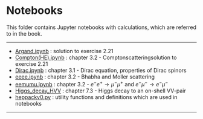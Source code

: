 # Notebooks

This folder contains Jupyter notebooks with calculations, which are referred to in the book.    

----
- [Argand.ipynb](Argand.ipynb) : solution to exercise 2.21
- [Compton(HE).ipynb](Compton(HE).ipynb) : chapter 3.2 - Comptonscatteringsolution to exercise 2.21
- [Dirac.ipynb](Dirac.ipynb) : chapter 3.1 - Dirac equation, properties of Dirac spinors
- [eeee.ipynb](eeee.ipynb) : chapter 3.2 - Bhabha and Moller scattering
- [eemumu.ipynb](eemumu.ipynb) : chapter 3.2 - $e^- e^+ \to \mu^- \mu^+$ and $e^- \mu^- \to e^- \mu^-$
- [Higgs_decay_HVV](Higgs_decay_HVV.ipynb) : chapter 7.3 - Higgs decay to an on-shell VV-pair 
- [heppackv0.py](heppackv0.py) : utility functions and definitions which are used in notebooks  
----
